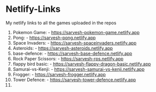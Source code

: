 # Netlify-Links
My netlify links to all the games uploaded in the repos

1. Pokemon Game: - https://sarvesh-pokemon-game.netlify.app
2. Pong: - https://sarvesh-pong.netlify.app
3. Space Invaders: - https://sarvesh-spaceinvaders.netlify.app
4. Asteroids: - https://sarvesh-asteroids.netlify.app
5. base-defence: - https://sarvesh-base-defence.netlify.app
6. Rock Paper Scissors: - https://sarvesh-rps.netlify.app
7. flappy bird basic: - https://sarvesh-flappy-dragon-basic.netlify.app
8. Samurai-vs-Kenji: - https://sarvesh-samurai-vs-kenji.netlify.app
9. Frogger: - https://sarvesh-frogger.netlify.app
10. Tower Defence: - https://sarvesh-tower-defence.netlify.app
11. 
